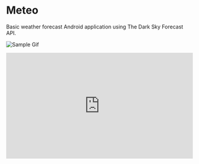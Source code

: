 # Meteo

Basic weather forecast Android application using The Dark Sky Forecast API.

![Sample Gif](https://gfycat.com/UnlinedBasicIcterinewarbler)

<div style='position:relative;padding-bottom:calc(100% / 1.76)'><iframe src='https://gfycat.com/ifr/UnlinedBasicIcterinewarbler' frameborder='0' scrolling='no' width='100%' height='100%' style='position:absolute;top:0;left:0;' allowfullscreen></iframe></div>
